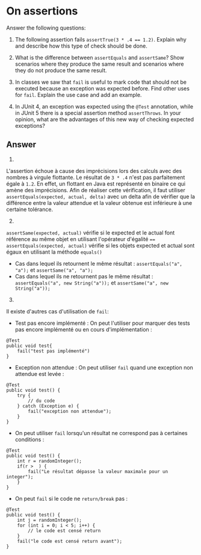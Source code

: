 # On assertions

Answer the following questions:

1. The following assertion fails `assertTrue(3 * .4 == 1.2)`. Explain why and describe how this type of check should be done.

2. What is the difference between `assertEquals` and `assertSame`? Show scenarios where they produce the same result and scenarios where they do not produce the same result.

3. In classes we saw that `fail` is useful to mark code that should not be executed because an exception was expected before. Find other uses for `fail`. Explain the use case and add an example.

4. In JUnit 4, an exception was expected using the `@Test` annotation, while in JUnit 5 there is a special assertion method `assertThrows`. In your opinion, what are the advantages of this new way of checking expected exceptions?

## Answer

1. 
L'assertion échoue à cause des imprécisions lors des calculs avec des nombres à virgule flottante. Le résultat de `3 * .4` n'est pas parfaitement égale à `1.2`. En effet, un flottant en Java est représenté en binaire ce qui amène des imprécisions. Afin de réaliser cette vérification, il faut utiliser `assertEquals(expected, actual, delta)` avec un delta afin de vérifier que la différence entre la valeur attendue et la valeur obtenue est inférieure à une certaine tolérance.

2. 
`assertSame(expected, actual)` vérifie si le expected et le actual font référence au même objet en utilisant l'opérateur d'égalité `==`
`assertEquals(expected, actual)` vérifie si les objets expected et actual sont égaux en utilisant la méthode `equals()`
- Cas dans lequel ils retournent le même résultat : 
`assertEquals("a", "a");` et `assertSame("a", "a");`
- Cas dans lequel ils ne retournent pas le même résultat :
`assertEquals("a", new String("a"));` et `assertSame("a", new String("a"));`

3. 
Il existe d'autres cas d'utilisation de `fail`:
- Test pas encore implémenté : On peut l'utiliser pour marquer des tests pas encore implémenté ou en cours d'implémentation :
```
@Test
public void test{
    fail("test pas implémenté")
}
```
- Exception non attendue : On peut utiliser `fail` quand une exception non attendue est levée :
```
@Test
public void test() {
    try {
        // du code
    } catch (Exception e) {
        fail("exception non attendue");
    }
}
```
- On peut utiliser `fail` lorsqu'un résultat ne correspond pas à certaines conditions :
```
@Test
public void test() {
    int r = randomInteger();
    if(r >  ) {
        fail("Le résultat dépasse la valeur maximale pour un integer");
    }
}
```
- On peut `fail` si le code ne `return/break` pas :
```
@Test
public void test() {
    int j = randomInteger();
    for (int i = 0; i < 5; i++) {
        // le code est censé return
    }
    fail("le code est censé return avant");
}
```